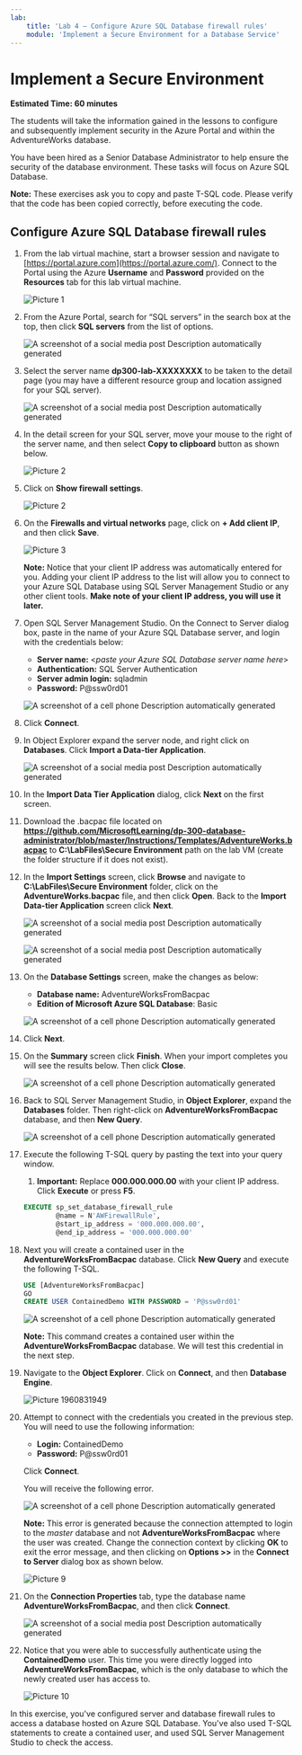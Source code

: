```yaml
---
lab:
    title: 'Lab 4 – Configure Azure SQL Database firewall rules'
    module: 'Implement a Secure Environment for a Database Service'
---
```


# Implement a Secure Environment

**Estimated Time: 60 minutes**

The students will take the information gained in the lessons to configure and subsequently implement security in the Azure Portal and within the AdventureWorks database.

You have been hired as a Senior Database Administrator to help ensure the security of the database environment. These tasks will focus on Azure SQL Database.

**Note:** These exercises ask you to copy and paste T-SQL code. Please verify that the code has been copied correctly, before executing the code.

## Configure Azure SQL Database firewall rules

1. From the lab virtual machine, start a browser session and navigate to [https://portal.azure.com](https://portal.azure.com/). Connect to the Portal using the Azure **Username** and **Password** provided on the **Resources** tab for this lab virtual machine.

    ![Picture 1](../images/dp-300-module-01-lab-01.png)

1. From the Azure Portal, search for “SQL servers” in the search box at the top, then click **SQL servers** from the list of options.

    ![A screenshot of a social media post Description automatically generated](../images/dp-300-module-04-lab-1.png)

1. Select the server name **dp300-lab-XXXXXXXX** to be taken to the detail page (you may have a different resource group and location assigned for your SQL server).

    ![A screenshot of a social media post Description automatically generated](../images/dp-300-module-04-lab-2.png)

1. In the detail screen for your SQL server, move your mouse to the right of the server name, and then select **Copy to clipboard** button as shown below.

    ![Picture 2](../images/dp-300-module-04-lab-3.png)

1. Click on **Show firewall settings**.

    ![Picture 2](../images/dp-300-module-04-lab-4.png)

1. On the **Firewalls and virtual networks** page, click on **+ Add client IP**, and then click **Save**.

    ![Picture 3](../images/dp-300-module-04-lab-5.png)

    **Note:** Notice that your client IP address was automatically entered for you. Adding your client IP address to the list will allow you to connect to your Azure SQL Database using SQL Server Management Studio or any other client tools. **Make note of your client IP address, you will use it later.**

1. Open SQL Server Management Studio. On the Connect to Server dialog box, paste in the name of your Azure SQL Database server, and login with the credentials below:

    - **Server name:** &lt;_paste your Azure SQL Database server name here_&gt;
    - **Authentication:** SQL Server Authentication
    - **Server admin login:** sqladmin
    - **Password:** P@ssw0rd01

	![A screenshot of a cell phone Description automatically generated](../images/dp-300-module-04-lab-6.png)

1. Click **Connect**.

1. In Object Explorer expand the server node, and right click on **Databases**. Click **Import a Data-tier Application**.

	![A screenshot of a social media post Description automatically generated](../images/dp-300-module-04-lab-7.png)

1. In the **Import Data Tier Application** dialog, click **Next** on the first screen.

1. Download the .bacpac file located on **https://github.com/MicrosoftLearning/dp-300-database-administrator/blob/master/Instructions/Templates/AdventureWorks.bacpac** to **C:\LabFiles\Secure Environment**  path on the lab VM (create the folder structure if it does not exist).

1. In the **Import Settings** screen, click **Browse** and navigate to **C:\LabFiles\Secure Environment** folder, click on the **AdventureWorks.bacpac** file, and then click **Open**. Back to the **Import Data-tier Application** screen click **Next**.

    ![A screenshot of a social media post Description automatically generated](../images/dp-300-module-04-lab-8.png)

    ![A screenshot of a social media post Description automatically generated](../images/dp-300-module-04-lab-9.png)

1. On the **Database Settings** screen, make the changes as below:

    - **Database name:** AdventureWorksFromBacpac
    - **Edition of Microsoft Azure SQL Database**: Basic

    ![A screenshot of a cell phone Description automatically generated](../images/dp-300-module-04-lab-10.png)

1. Click **Next**.

1. On the **Summary** screen click **Finish**. When your import completes you will see the results below. Then click **Close**.

    ![A screenshot of a cell phone Description automatically generated](../images/dp-300-module-04-lab-11.png)

1. Back to SQL Server Management Studio, in **Object Explorer**, expand the **Databases** folder. Then right-click on **AdventureWorksFromBacpac** database, and then **New Query**.

    ![A screenshot of a cell phone Description automatically generated](../images/dp-300-module-04-lab-12.png)

1. Execute the following T-SQL query by pasting the text into your query window.
    1. **Important:** Replace **000.000.000.00** with your client IP address. Click **Execute** or press **F5**.

    ```sql
    EXECUTE sp_set_database_firewall_rule 
            @name = N'AWFirewallRule',
            @start_ip_address = '000.000.000.00', 
            @end_ip_address = '000.000.000.00'
    ```

1. Next you will create a contained user in the **AdventureWorksFromBacpac** database. Click **New Query** and execute the following T-SQL.

    ```sql
    USE [AdventureWorksFromBacpac]
    GO
    CREATE USER ContainedDemo WITH PASSWORD = 'P@ssw0rd01'
    ```

    ![A screenshot of a cell phone Description automatically generated](../images/dp-300-module-04-lab-13.png)

    **Note:** This command creates a contained user within the **AdventureWorksFromBacpac** database. We will test this credential in the next step.

1. Navigate to the **Object Explorer**. Click on **Connect**, and then **Database Engine**.

    ![Picture 1960831949](../images/dp-300-module-04-lab-14.png)

1. Attempt to connect with the credentials you created in the previous step. You will need to use the following information:

    - **Login:** ContainedDemo
    - **Password:** P@ssw0rd01

     Click **Connect**.

     You will receive the following error.

    ![A screenshot of a cell phone Description automatically generated](../images/dp-300-module-04-lab-15.png)

    **Note:** This error is generated because the connection attempted to login to the *master* database and not **AdventureWorksFromBacpac** where the user was created. Change the connection context by clicking **OK** to exit the error message, and then clicking on **Options >>** in the **Connect to Server** dialog box as shown below.

    ![Picture 9](../images/dp-300-module-04-lab-16.png)

1. On the **Connection Properties** tab, type the database name **AdventureWorksFromBacpac**, and then click **Connect**.

    ![A screenshot of a social media post Description automatically generated](../images/dp-300-module-04-lab-17.png)

1. Notice that you were able to successfully authenticate using the **ContainedDemo** user. This time you were directly logged into **AdventureWorksFromBacpac**, which is the only database to which the newly created user has access to.

    ![Picture 10](../images/dp-300-module-04-lab-18.png)

In this exercise, you've configured server and database firewall rules to access a database hosted on Azure SQL Database. You've also used T-SQL statements to create a contained user, and used SQL Server Management Studio to check the access.
